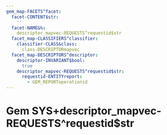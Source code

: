 ```yaml
---
gem_map-FACETS^facet:
  facet-CONTENT$str:
    ''
  facet-NAME&%:
    descriptor_mapvec-REQUESTS^requestid$str
  facet_map-CLASSIFIERS^classifier:
    classifier-CLASS&class:
      class-DESCRIPTORmapvec
  facet_map-DESCRIPTORS^descriptor:
    descriptor-INVARIANT$bool:
      true
    descriptor_mapvec-REQUESTS^requestid$str:
      requestid-ENTITYreport:
        - GEM_REPORToperationid
---
```

# Gem SYS+descriptor_mapvec-REQUESTS^requestid$str

